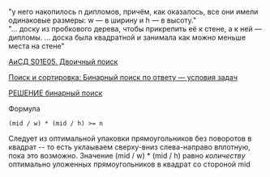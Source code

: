 "у него накопилось n дипломов, причём, как оказалось, все они имели одинаковые размеры: w — в ширину и h — в высоту."  
"... доску из пробкового дерева, чтобы прикрепить её к стене, а к ней — дипломы. ... доска была квадратной и занимала как можно меньше места на стене"

[АиСД S01E05. Двоичный поиск](https://youtu.be/9Wjzf8KKvYQ?t=1122)

[Поиск и сортировка: Бинарный поиск по ответу — условия задач](https://informatics.msk.ru/mod/statements/view.php?id=1966#1)

[РЕШЕНИЕ бинарный поиск](https://site.ada.edu.az/~medv/acm/Docs%20e-olimp/Volume%2040/3969.htm)

Формула

    (mid / w) * (mid / h) >= n

Следует из оптимальной упаковки прямоугольников без поворотов в квадрат -- то есть уклаываем сверху-вниз слева-направо вплотную, пока это возможно. 
Значение (mid / w) * (mid / h) равно $количеству$ оптимально уложенных прямоугольников в квадрат со стороной mid
